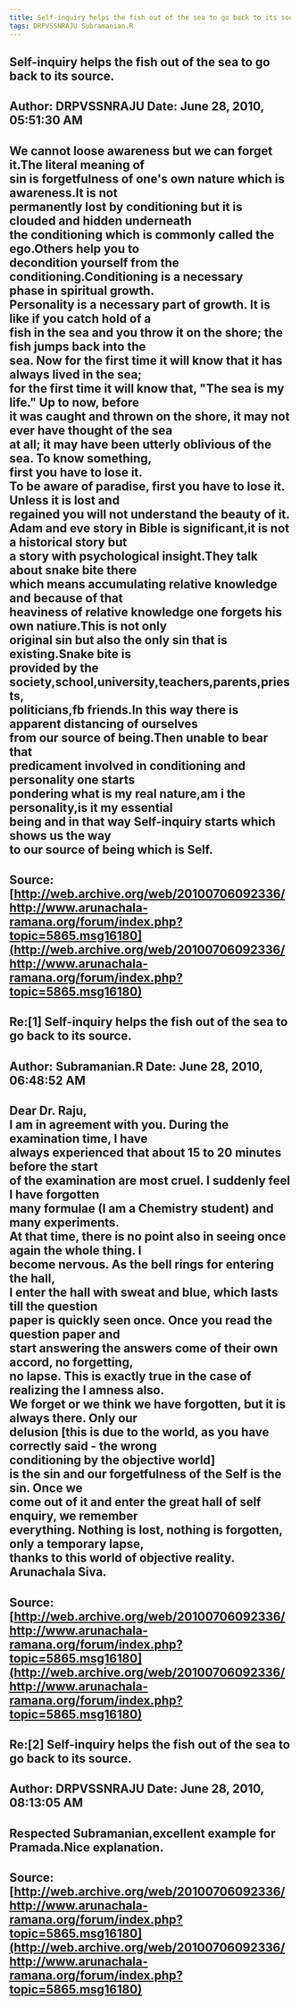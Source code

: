 ```yaml
--- 
title: Self-inquiry helps the fish out of the sea to go back to its source-   
tags: DRPVSSNRAJU Subramanian.R  
---  
```

## Self-inquiry helps the fish out of the sea to go back to its source.  
Author: DRPVSSNRAJU         Date: June 28, 2010, 05:51:30 AM  
---  
We cannot loose awareness but we can forget it.The literal meaning of   
sin is forgetfulness of one's own nature which is awareness.It is not   
permanently lost by conditioning but it is clouded and hidden underneath   
the conditioning which is commonly called the ego.Others help you to   
decondition yourself from the conditioning.Conditioning is a necessary   
phase in spiritual growth.   
Personality is a necessary part of growth. It is like if you catch hold of a  
fish in the sea and you throw it on the shore; the fish jumps back into the  
sea. Now for the first time it will know that it has always lived in the sea;  
for the first time it will know that, "The sea is my life." Up to now, before  
it was caught and thrown on the shore, it may not ever have thought of the sea  
at all; it may have been utterly oblivious of the sea. To know something,  
first you have to lose it.   
To be aware of paradise, first you have to lose it. Unless it is lost and  
regained you will not understand the beauty of it.   
Adam and eve story in Bible is significant,it is not a historical story but   
a story with psychological insight.They talk about snake bite there   
which means accumulating relative knowledge and because of that   
heaviness of relative knowledge one forgets his own natiure.This is not only  
original sin but also the only sin that is existing.Snake bite is   
provided by the society,school,university,teachers,parents,priests,   
politicians,fb friends.In this way there is apparent distancing of ourselves  
from our source of being.Then unable to bear that   
predicament involved in conditioning and personality one starts   
pondering what is my real nature,am i the personality,is it my essential   
being and in that way Self-inquiry starts which shows us the way   
to our source of being which is Self.
 ---  
Source:[http://web.archive.org/web/20100706092336/http://www.arunachala-ramana.org/forum/index.php?topic=5865.msg16180](http://web.archive.org/web/20100706092336/http://www.arunachala-ramana.org/forum/index.php?topic=5865.msg16180)   
---  

## Re:[1] Self-inquiry helps the fish out of the sea to go back to its source.  
Author: Subramanian.R       Date: June 28, 2010, 06:48:52 AM  
---  
Dear Dr. Raju,   
I am in agreement with you. During the examination time, I have   
always experienced that about 15 to 20 minutes before the start   
of the examination are most cruel. I suddenly feel I have forgotten   
many formulae (I am a Chemistry student) and many experiments.   
At that time, there is no point also in seeing once again the whole thing. I  
become nervous. As the bell rings for entering the hall,   
I enter the hall with sweat and blue, which lasts till the question   
paper is quickly seen once. Once you read the question paper and   
start answering the answers come of their own accord, no forgetting,   
no lapse. This is exactly true in the case of realizing the I amness also.  
We forget or we think we have forgotten, but it is always there. Only our  
delusion [this is due to the world, as you have correctly said - the wrong  
conditioning by the objective world]   
is the sin and our forgetfulness of the Self is the sin. Once we   
come out of it and enter the great hall of self enquiry, we remember  
everything. Nothing is lost, nothing is forgotten, only a temporary lapse,  
thanks to this world of objective reality.   
Arunachala Siva.
 ---  
Source:[http://web.archive.org/web/20100706092336/http://www.arunachala-ramana.org/forum/index.php?topic=5865.msg16180](http://web.archive.org/web/20100706092336/http://www.arunachala-ramana.org/forum/index.php?topic=5865.msg16180)   
---  

## Re:[2] Self-inquiry helps the fish out of the sea to go back to its source.  
Author: DRPVSSNRAJU         Date: June 28, 2010, 08:13:05 AM  
---  
Respected Subramanian,excellent example for Pramada.Nice explanation.
 ---  
Source:[http://web.archive.org/web/20100706092336/http://www.arunachala-ramana.org/forum/index.php?topic=5865.msg16180](http://web.archive.org/web/20100706092336/http://www.arunachala-ramana.org/forum/index.php?topic=5865.msg16180)   
---  

